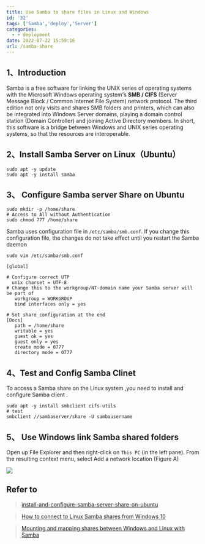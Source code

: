 ```yaml
---
title: Use Samba to share files in Linux and Windows
id: '32'
tags: ['Samba','deploy','Server']
categories:
  - - deployment
date: 2022-07-22 15:59:16
url: /samba-share
---
```


## 1、Introduction

Samba is a free software for linking the UNIX series of operating systems with the Microsoft Windows operating system's **SMB / CIFS** (Server Message Block / Common Internet File System) network protocol. The third edition not only visits and shares SMB folders and printers, which can also be integrated into Windows Server domains, playing a domain control station (Domain Controller) and joining Active Directory members. In short, this software is a bridge between Windows and UNIX series operating systems, so that the resources are interoperable.

## 2、Install Samba Server on Linux（Ubuntu）

```
sudo apt -y update
sudo apt -y install samba
```

## 3、 Configure Samba server Share on Ubuntu 



```
sudo mkdir -p /home/share
# Access to All without Authentication
sudo chmod 777 /home/share
```
Samba uses configuration file in `/etc/samba/smb.conf`. If you change this configuration file, the changes do not take effect until you restart the Samba daemon
```
sudo vim /etc/samba/smb.conf
```
```
[global]

# Configure correct UTP
  unix charset = UTF-8
# Change this to the workgroup/NT-domain name your Samba server will be part of
   workgroup = WORKGROUP
   bind interfaces only = yes

# Set share configuration at the end
[Docs]
   path = /home/share
   writable = yes
   guest ok = yes
   guest only = yes
   create mode = 0777
   directory mode = 0777
```
## 4、Test and Config Samba Clinet 

To access a Samba share on the Linux system ,you need to install and configure Samba client .
```
sudo apt -y install smbclient cifs-utils
# test 
smbclient //sambaserver/share -U sambausername
```
## 5、 Use Windows link Samba shared folders

Open up File Explorer and then right-click on `This PC` (in the left pane). From the resulting context menu, select Add a network location (Figure A)

![](https://1123213.aiur.site/samba4window.png)

## Refer to 

> [install-and-configure-samba-server-share-on-ubuntu](https://computingforgeeks.com/install-and-configure-samba-server-share-on-ubuntu/)

>[How to connect to Linux Samba shares from Windows 10](https://www.techrepublic.com/article/how-to-connect-to-linux-samba-shares-from-windows-10/)

>[Mounting and mapping shares between Windows and Linux with Samba](https://www.redhat.com/sysadmin/samba-windows-linux)